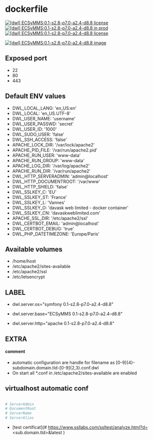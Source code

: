 # dockerfile

[![[dwl] ECSyMMS:0.1-s2.8-p7.0-a2.4-d8.8 license][badge-travis]](https://travis-ci.org/davask/d-ECSyMMS)
[![[dwl] ECSyMMS:0.1-s2.8-p7.0-a2.4-d8.8 in prod][badge-shields]](https://hub.docker.com/r/davask/d-ECSyMMS/)
[![[dwl] ECSyMMS:0.1-s2.8-p7.0-a2.4-d8.8 license][badge-license]](https://app.fossa.io/projects/git%2Bhttps%3A%2F%2Fgithub.com%2Fdavask%2Fd-ECSyMMS?ref=badge_shield)

[![[dwl] ECSyMMS:0.1-s2.8-p7.0-a2.4-d8.8 image][badge-docker]](https://hub.docker.com/r/davask/d-ECSyMMS/)

[badge-docker]: https://dockeri.co/image/davask/d-ECSyMMS "[dwl] ECSyMMS:0.1-s2.8-p7.0-a2.4-d8.8 image"
[badge-shields]: https://img.shields.io/badge/davask%2Fd--ECSyMMS-env_prod-brightgreen.svg?style=flat "[dwl] ECSyMMS:0.1-s2.8-p7.0-a2.4-d8.8 in prod"
[badge-license]: https://img.shields.io/badge/davask%2Fd--ECSyMMS-license_MIT-brightgreen.svg?style=flat "[dwl] ECSyMMS:0.1-s2.8-p7.0-a2.4-d8.8 license"
[badge-travis]: https://travis-ci.org/davask/d-ECSyMMS.svg?branch=0.1-s2.8-p7.0-a2.4-d8.8 "[dwl] ECSyMMS:0.1-s2.8-p7.0-a2.4-d8.8 license"

## Exposed port

- 22
- 80
- 443
## Default ENV values

- DWL_LOCAL_LANG: 'en_US:en'
- DWL_LOCAL: 'en_US.UTF-8'
- DWL_USER_NAME: 'username'
- DWL_USER_PASSWD: 'secret'
- DWL_USER_ID: '1000'
- DWL_SUDO_USER: 'false'
- DWL_SSH_ACCESS: 'false'
- APACHE_LOCK_DIR: '/var/lock/apache2'
- APACHE_PID_FILE: '/var/run/apache2.pid'
- APACHE_RUN_USER: 'www-data'
- APACHE_RUN_GROUP: 'www-data'
- APACHE_LOG_DIR: '/var/log/apache2'
- APACHE_RUN_DIR: '/var/run/apache2'
- DWL_HTTP_SERVERADMIN: 'admin@localhost'
- DWL_HTTP_DOCUMENTROOT: '/var/www'
- DWL_HTTP_SHIELD: 'false'
- DWL_SSLKEY_C: 'EU'
- DWL_SSLKEY_ST: 'France'
- DWL_SSLKEY_L: 'Vannes'
- DWL_SSLKEY_O: 'davask web limited - docker container'
- DWL_SSLKEY_CN: 'davaskweblimited.com'
- APACHE_SSL_DIR: '/etc/apache2/ssl'
- DWL_CERTBOT_EMAIL: 'admin@localhost'
- DWL_CERTBOT_DEBUG: 'true'
- DWL_PHP_DATETIMEZONE: 'Europe/Paris'
## Available volumes

- /home/host
- /etc/apache2/sites-available
- /etc/apache2/ssl
- /etc/letsencrypt
## LABEL

- dwl.server.os="symfony 0.1-s2.8-p7.0-a2.4-d8.8"

- dwl.server.base="ECSyMMS 0.1-s2.8-p7.0-a2.4-d8.8"

- dwl.server.http="apache 0.1-s2.8-p7.0-a2.4-d8.8"

## EXTRA

#### comment

- automatic configuration are handle for filename as [0-9]{4}\-subdomain\.domain\.tld\-[0-9]{2,3}\.conf\.dwl
- On start all *.conf in /etc/apache2/sites-available are enabled

## virtualhost automatic conf

```bash

# ServerAdmin
# DocumentRoot
# ServerName
# ServerAlias

```


- [test certificat](# https://www.ssllabs.com/ssltest/analyze.html?d=<sub.domain.tld>&latest
)
